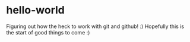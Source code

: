 # hello-world
Figuring out how the heck to work with git and github! :)
Hopefully this is the start of good things to come :)
